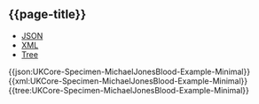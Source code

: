 ## {{page-title}}

<div class="nhsd-!t-margin-bottom-6">
  <ul class="nav nav-tabs" role="tablist">
        <li role="presentation" class="active">
            <a href="#JSON-S-MJB-E-M" role="tab" data-toggle="tab">JSON</a>
        </li>
         <li role="presentation">
            <a href="#XML-S-MJB-E-M" role="tab" data-toggle="tab">XML</a>
        </li>
        <li role="presentation">
            <a href="#Tree-S-MJB-E-M" role="tab" data-toggle="tab">Tree</a>
        </li>
  </ul>
    
  <div class="tab-content snippet">
    <div id="JSON-S-MJB-E-M" role="tabpanel" class="tab-pane active">
{{json:UKCore-Specimen-MichaelJonesBlood-Example-Minimal}}
    </div>
    <div id="XML-S-MJB-E-M" role="tabpanel" class="tab-pane">
{{xml:UKCore-Specimen-MichaelJonesBlood-Example-Minimal}}
    </div>
    <div id="Tree-S-MJB-E-M" role="tabpanel" class="tab-pane">
{{tree:UKCore-Specimen-MichaelJonesBlood-Example-Minimal}}
    </div>
  </div>
</div>